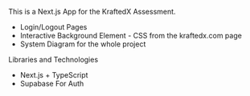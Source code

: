 This is a Next.js App for the KraftedX Assessment.
- Login/Logout Pages
- Interactive Background Element - CSS from the kraftedx.com page
- System Diagram for the whole project

Libraries and Technologies
- Next.js + TypeScript
- Supabase For Auth
